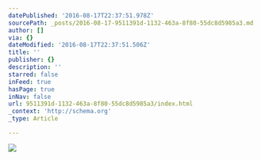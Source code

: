 ```yaml
---
datePublished: '2016-08-17T22:37:51.978Z'
sourcePath: _posts/2016-08-17-9511391d-1132-463a-8f80-55dc8d5985a3.md
author: []
via: {}
dateModified: '2016-08-17T22:37:51.506Z'
title: ''
publisher: {}
description: ''
starred: false
inFeed: true
hasPage: true
inNav: false
url: 9511391d-1132-463a-8f80-55dc8d5985a3/index.html
_context: 'http://schema.org'
_type: Article

---
```

![](https://the-grid-user-content.s3-us-west-2.amazonaws.com/d3ea5912-23df-4ab2-9fa3-bf961e441f78.jpg)